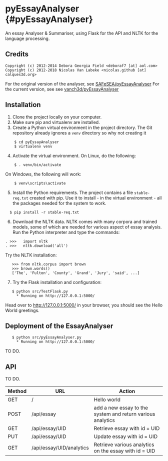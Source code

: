 pyEssayAnalyser {#pyEssayAnalyser}
===============

An essay Analyser &amp; Summariser, using Flask for the API and NLTK for the language processing.

## Credits
    Copyright (c) 2012-2014 Debora Georgia Field <deboraf7 [at] aol.com>
    Copyright (c) 2012-2018 Nicolas Van Labeke <nicolas.github [at] calques3d.org>

For the original version of the analyser, see [SAFeSEA/pyEssayAnalyser](https://github.com/SAFeSEA/pyEssayAnalyser) 
For the current version, see see [vanch3d/pyEssayAnalyser](https://github.com/vanch3d/pyEssayAnalyser)
    

## Installation

1. Clone the project locally on your computer.
2. Make sure pip and virtualenv are installed.
3. Create a Python virtual environment in the project directory.
   The Git repository already ignores a `venv` directory so why not creating it  

~~~~~~~~~~~~~~~~~~~~~
    $ cd pyEssayAnalyser
    $ virtualenv venv
~~~~~~~~~~~~~~~~~~~~~

4. Activate the virtual environment. On Linux, do the following:
   
~~~~~~~~~~~~~~~~~~~~~
    $ . venv/bin/activate
~~~~~~~~~~~~~~~~~~~~~

   On Windows, the following will work:
  
~~~~~~~~~~~~~~~~~~~~~
    $ venv\scripts\activate
~~~~~~~~~~~~~~~~~~~~~
  
5. Install the Python requirements. 
   The project contains a file `stable-req.txt` created with pip. Use it to install - in the virtual environment - 
   all the packages needed for the system to work.
  
~~~~~~~~~~~~~~~~~~~~~
  $ pip install -r stable-req.txt 
~~~~~~~~~~~~~~~~~~~~~

6. Download the NLTK data.
   NLTK comes with many corpora and trained models, some of which are needed for various aspect of essay analysis.
   Run the Python interpreter and type the commands: 

~~~~~~~~~~~~~~~~~~~~~{.py}
. >>>	import nltk
. >>>	nltk.download('all')
~~~~~~~~~~~~~~~~~~~~~
   
   Try the NLTK installation:
   
~~~~~~~~~~~~~~~~~~~~~{.py}
   >>> from nltk.corpus import brown
   >>> brown.words()
   ['The', 'Fulton', 'County', 'Grand', 'Jury', 'said', ...]
~~~~~~~~~~~~~~~~~~~~~

7. Try the Flask installation and configuration:

~~~~~~~~~~~~~~~~~~~~~
   $ python src/TestFlask.py
     * Running on http://127.0.0.1:5000/
~~~~~~~~~~~~~~~~~~~~~

Head over to http://127.0.0.1:5000/ in your browser, you should see the Hello World greetings.
 

## Deployment of the EssayAnalyser

~~~~~~~~~~~~~~~~~~~~~
   $ python src/pyEssayAnalyser.py
     * Running on http://127.0.0.1:5000/
~~~~~~~~~~~~~~~~~~~~~

TO DO.

## API

TO DO.

Method  | URL        | Action
--------|------------|------
GET     | /                | Hello world 
POST    | /api/essay       | add a new essay to the system and return various analytics
GET     | /api/essay/UID | Retrieve essay with id = UID
PUT     | /api/essay/UID | Update essay with id = UID
GET     | /api/essay/UID/analytics | Retrieve various analytics on the essay with id = UID
